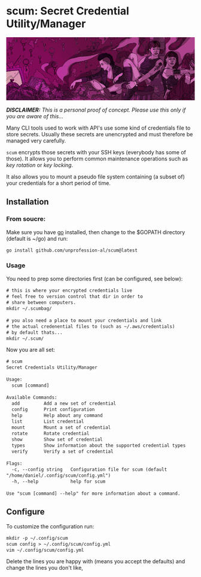 # scum: Secret Credential Utility/Manager

![scum](./scum.png "scum")

___DISCLAIMER:__ This is a personal proof of concept. Please use this only if you are aware of this..._

Many CLI tools used to work with API's use some kind of credentials file to store secrets. Usually these secrets are unencrypted
and must therefore be managed very carefully.

`scum` encrypts those secrets with your SSH keys (everybody has some of those). It allows you to perform common maintenance
operations such as _key rotation_ or _key locking_.

It also allows you to mount a pseudo file system containing (a subset of) your credentials for a short period of time.

## Installation

### From soucre: 

Make sure you have [go](https://golang.org/doc/install) installed, then change to the $GOPATH directory
(default is ~/go) and run:

```bash
go install github.com/unprofession-al/scum@latest
```

### Usage

You need to prep some directories first (can be configured, see below):

```
# this is where your encrypted credentials live
# feel free to version control that dir in order to
# share between computers.
mkdir ~/.scumbag/ 

# you also need a place to mount your credentials and link
# the actual credenential files to (such as ~/.aws/credentials)
# by default thats...
mkdir ~/.scum/
```

Now you are all set:

```
# scum
Secret Credentials Utility/Manager

Usage:
  scum [command]

Available Commands:
  add         Add a new set of credential
  config      Print configuration
  help        Help about any command
  list        List credential
  mount       Mount a set of credential
  rotate      Rotate credential
  show        Show set of credential
  types       Show information about the supported credential types
  verify      Verify a set of credential

Flags:
  -c, --config string   Configuration file for scum (default "/home/daniel/.config/scum/config.yml")
  -h, --help            help for scum

Use "scum [command] --help" for more information about a command.
```

## Configure

To customize the configuration run:

```
mkdir -p ~/.config/scum
scum config > ~/.config/scum/config.yml
vim ~/.config/scum/config.yml
```

Delete the lines you are happy with (means you accept the defaults) and change the lines you don't like,

